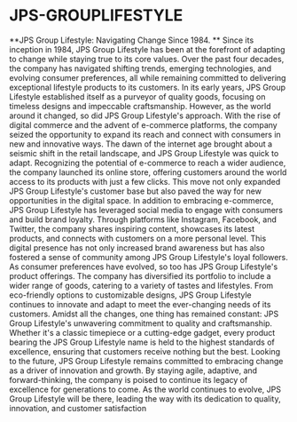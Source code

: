 # JPS-GROUPLIFESTYLE

**JPS Group Lifestyle: Navigating Change Since 1984. **
Since its inception in 1984, JPS Group Lifestyle has been at the forefront of adapting to change while staying true to its core values. Over the past four decades, the company has navigated shifting trends, emerging technologies, and evolving consumer preferences, all while remaining committed to delivering exceptional lifestyle products to its customers.
In its early years, JPS Group Lifestyle established itself as a purveyor of quality goods, focusing on timeless designs and impeccable craftsmanship. However, as the world around it changed, so did JPS Group Lifestyle's approach. With the rise of digital commerce and the advent of e-commerce platforms, the company seized the opportunity to expand its reach and connect with consumers in new and innovative ways.
The dawn of the internet age brought about a seismic shift in the retail landscape, and JPS Group Lifestyle was quick to adapt. Recognizing the potential of e-commerce to reach a wider audience, the company launched its online store, offering customers around the world access to its products with just a few clicks. This move not only expanded JPS Group Lifestyle's customer base but also paved the way for new opportunities in the digital space.
In addition to embracing e-commerce, JPS Group Lifestyle has leveraged social media to engage with consumers and build brand loyalty. Through platforms like Instagram, Facebook, and Twitter, the company shares inspiring content, showcases its latest products, and connects with customers on a more personal level. This digital presence has not only increased brand awareness but has also fostered a sense of community among JPS Group Lifestyle's loyal followers.
As consumer preferences have evolved, so too has JPS Group Lifestyle's product offerings. The company has diversified its portfolio to include a wider range of goods, catering to a variety of tastes and lifestyles. From eco-friendly options to customizable designs, JPS Group Lifestyle continues to innovate and adapt to meet the ever-changing needs of its customers.
Amidst all the changes, one thing has remained constant: JPS Group Lifestyle's unwavering commitment to quality and craftsmanship. Whether it's a classic timepiece or a cutting-edge gadget, every product bearing the JPS Group Lifestyle name is held to the highest standards of excellence, ensuring that customers receive nothing but the best.
Looking to the future, JPS Group Lifestyle remains committed to embracing change as a driver of innovation and growth. By staying agile, adaptive, and forward-thinking, the company is poised to continue its legacy of excellence for generations to come. As the world continues to evolve, JPS Group Lifestyle will be there, leading the way with its dedication to quality, innovation, and customer satisfaction


